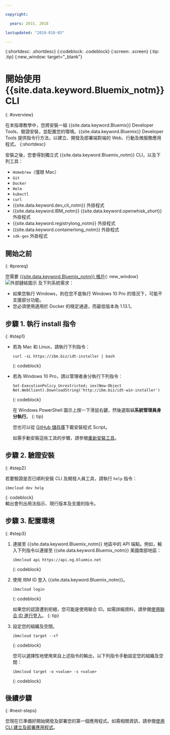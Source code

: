 ```yaml
---

copyright:

  years: 2015, 2018

lastupdated: "2018-010-03"

---
```


{:shortdesc: .shortdesc}
{:codeblock: .codeblock}
{:screen: .screen}
{:tip: .tip}
{:new_window: target="_blank"}

# 開始使用 {{site.data.keyword.Bluemix_notm}} CLI
{: #overview}

在本指導教學中，您將安裝一組 {{site.data.keyword.Bluemix}} Developer Tools、驗證安裝，並配置您的環境。{{site.data.keyword.Bluemix}} Developer Tools 提供指令行方法，以建立、開發及部署端對端的 Web、行動及微服務應用程式。
{:shortdesc}

安裝之後，您會得到獨立式 {{site.data.keyword.Bluemix_notm}} CLI，以及下列工具：

* `Homebrew`（僅限 Mac）
* `Git`
* `Docker`
* `Helm`
* `kubectl`
* `curl`
* {{site.data.keyword.dev_cli_notm}} 外掛程式
* {{site.data.keyword.IBM_notm}} {{site.data.keyword.openwhisk_short}} 外掛程式
* {{site.data.keyword.registrylong_notm}} 外掛程式
* {{site.data.keyword.containerlong_notm}} 外掛程式
* `sdk-gen` 外掛程式

## 開始之前
{: #prereq}

您需要 [{{site.data.keyword.Bluemix_notm}} 帳戶](https://console.bluemix.net/){: new_window} ![外部鏈結圖示](../icons/launch-glyph.svg "外部鏈結圖示") 及下列系統需求：

* 如果您執行 Windows，則在您不是執行 Windows 10 Pro 的情況下，可能不支援部分功能。
* 您必須使用適用於 Docker 的穩定通道，而最低版本為 1.13.1。

## 步驟 1. 執行 install 指令
{: #step1}

* 若為 Mac 和 Linux，請執行下列指令：

  ```
  curl -sL https://ibm.biz/idt-installer | bash
  ```
  {: codeblock}

* 若為 Windows 10 Pro，請以管理者身分執行下列指令：

  ```
  Set-ExecutionPolicy Unrestricted; iex(New-Object Net.WebClient).DownloadString('http://ibm.biz/idt-win-installer')
  ```
  {: codeblock}

    在 Windows PowerShell 圖示上按一下滑鼠右鍵，然後選取**以系統管理員身分執行**。
  {: tip}

  您也可以從 [GitHub 儲存庫](https://github.com/IBM-Cloud/ibm-cloud-developer-tools)下載安裝程式 Script。

  如需手動安裝這些工具的步驟，請參閱[重新安裝工具](/docs/cli/ts_createapps.html#appendix)。

## 步驟 2. 驗證安裝
{: #step2}

若要驗證是否已順利安裝 CLI 及開發人員工具，請執行 `help` 指令：

```
ibmcloud dev help
```
{: codeblock}
<br>
輸出會列出用法指示、現行版本及支援的指令。

## 步驟 3. 配置環境
{: #step3}

1. 連接至 {{site.data.keyword.Bluemix_notm}} 地區中的 API 端點。例如，輸入下列指令以連接至 {{site.data.keyword.Bluemix_notm}} 美國南部地區：

	```
	ibmcloud api https://api.ng.bluemix.net
	```
	{: codeblock}

2. 使用 IBM ID 登入 {{site.data.keyword.Bluemix_notm}}。

	```
	ibmcloud login
	```
	{: codeblock}
    <br>

	如果您的認證遭到拒絕，您可能是使用聯合 ID。如需詳細資料，請參閱[使用聯合 ID 進行登入](/docs/iam/login_fedid.html#federated_id)。
	{: tip}

3. 設定您的組織及空間。

	```
	ibmcloud target --cf
	```
	{: codeblock}

	您可以選擇性地使用來自上述指令的輸出，以下列指令手動設定您的組織及空間：

	```
	ibmcloud target -o <value> -s <value>
	```
	{: codeblock}

## 後續步驟
{: #next-steps}

您現在已準備好開始開發及部署您的第一個應用程式。如需相關資訊，請參閱[使用 CLI 建立及部署應用程式](/docs/apps/create-deploy-cli.html)。
